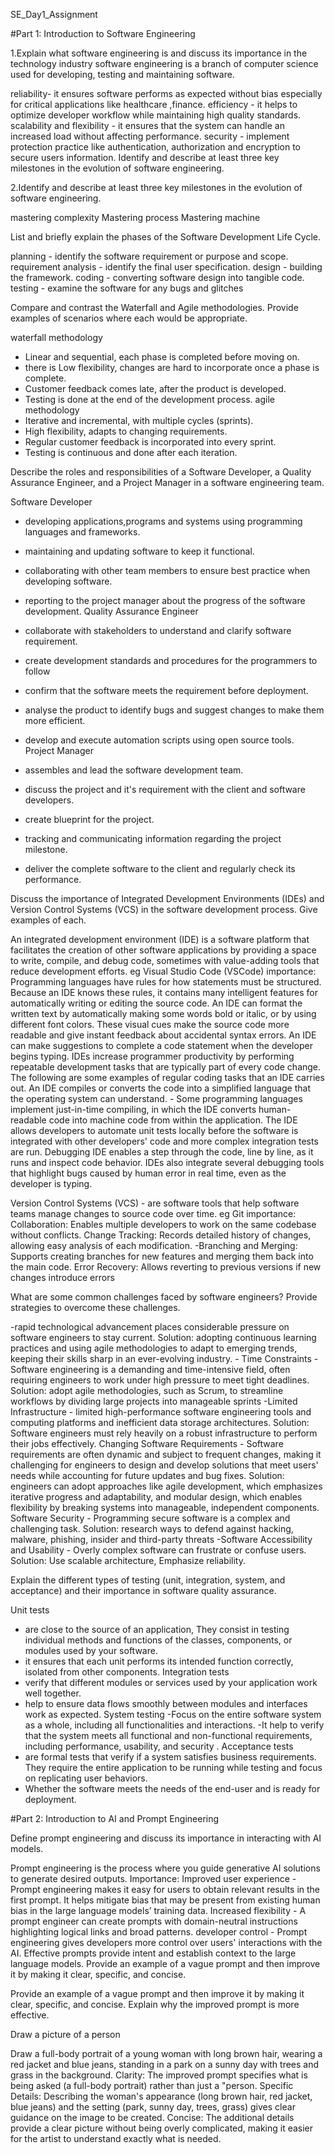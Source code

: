 SE_Day1_Assignment

#Part 1: Introduction to Software Engineering

1.Explain what software engineering is and discuss its importance in the technology industry
software engineering is a branch of computer science used for developing, testing and maintaining software.

reliability- it ensures software performs as expected without bias especially for critical applications like healthcare ,finance. 
efficiency - it helps to optimize developer workflow while maintaining high quality standards.
scalability and flexibility - it ensures that the system can handle an increased load without affecting performance.
security - implement protection practice like authentication, authorization and encryption to secure users information. Identify and describe at least three key milestones in the evolution of software engineering.


2.Identify and describe at least three key milestones in the evolution of software engineering.

mastering complexity
Mastering process
Mastering machine


List and briefly explain the phases of the Software Development Life Cycle.

planning - identify the software requirement or purpose and scope.
requirement analysis - identify the final user specification. 
design - building the framework. 
coding - converting software design into tangible code.
testing - examine the software for any bugs and glitches

Compare and contrast the Waterfall and Agile methodologies. Provide examples of scenarios where each would be appropriate.

waterfall methodology 
- Linear and sequential, each phase is completed before moving on. 
- there is Low flexibility, changes are hard to incorporate once a phase is complete.
- Customer feedback comes late, after the product is developed.
- Testing is done at the end of the development process.
agile methodology
- Iterative and incremental, with multiple cycles (sprints). 
- High flexibility, adapts to changing requirements. 
- Regular customer feedback is incorporated into every sprint. 
- Testing is continuous and done after each iteration.


Describe the roles and responsibilities of a Software Developer, a Quality Assurance Engineer, and a Project Manager in a software engineering team.

Software Developer 
- developing applications,programs and systems using programming languages and frameworks.
- maintaining and updating software to keep it functional. 
- collaborating with other team members to ensure best practice when developing software.
- reporting to the project manager about the progress of the software development.
Quality Assurance Engineer
- collaborate with stakeholders to understand and clarify software requirement.
- create development standards and procedures for the programmers to follow
- confirm that the software meets the requirement before deployment. 
- analyse the product to identify bugs and suggest changes to make them more efficient. 
- develop and execute automation scripts using open source tools.
Project Manager
- assembles and lead the software development team.
- discuss the project and it's requirement with the client and software developers.
- create blueprint for the project.
- tracking and communicating information regarding the project milestone.
 
 - deliver the complete software to the client and regularly check its performance.


Discuss the importance of Integrated Development Environments (IDEs) and Version Control Systems (VCS) in the software development process. Give examples of each.

An integrated development environment (IDE) is a software platform that facilitates the creation of other software applications by providing a space to write, compile, 
and debug code, sometimes with value-adding tools that reduce development efforts. eg Visual Studio Code (VSCode)
importance:
Programming languages have rules for how statements must be structured. Because an IDE knows these rules, it contains many intelligent features for automatically writing or editing the source code.
An IDE can format the written text by automatically making some words bold or italic, or by using different font colors. These visual cues make the source code more readable 
and give instant feedback about accidental syntax errors.
An IDE can make suggestions to complete a code statement when the developer begins typing.
IDEs increase programmer productivity by performing repeatable development tasks that are typically part of every code change. The following are some examples of regular coding tasks that an IDE carries out.
An IDE compiles or converts the code into a simplified language that the operating system can understand. - Some programming languages implement just-in-time compiling, in which the IDE converts human-readable 
code into machine code from within the application.
The IDE allows developers to automate unit tests locally before the software is integrated with other developers' code and more complex integration tests are run.
Debugging IDE enables a step through the code, line by line, as it runs and inspect code behavior. IDEs also integrate several debugging tools that highlight bugs caused by human error in real time, 
even as the developer is typing.

Version Control Systems (VCS) - are software tools that help software teams manage changes to source code over time. eg Git
importance:
Collaboration: Enables multiple developers to work on the same codebase without conflicts.
Change Tracking: Records detailed history of changes, allowing easy analysis of each modification. 
-Branching and Merging: Supports creating branches for new features and merging them back into the main code.
Error Recovery: Allows reverting to previous versions if new changes introduce errors

What are some common challenges faced by software engineers? Provide strategies to overcome these challenges.

-rapid technological advancement places considerable pressure on software engineers to stay current.
 Solution: adopting continuous learning practices and using agile methodologies to adapt to emerging trends, keeping their skills sharp in an ever-evolving industry. -
Time Constraints - Software engineering is a demanding and time-intensive field, often requiring engineers to work under high pressure to meet tight deadlines.
 Solution: adopt agile methodologies, such as Scrum, to streamline workflows by dividing large projects into manageable sprints 
-Limited Infrastructure - limited high-performance software engineering tools and computing platforms and inefficient data storage architectures. 
 Solution: Software engineers must rely heavily on a robust infrastructure to perform their jobs effectively.
Changing Software Requirements - Software requirements are often dynamic and subject to frequent changes, making it challenging for engineers to design and develop solutions that meet users' needs while accounting for future updates and bug fixes. 
Solution: engineers can adopt approaches like agile development, which emphasizes iterative progress and adaptability, and modular design, which enables flexibility by breaking systems into manageable, independent components.
Software Security - Programming secure software is a complex and challenging task. 
Solution: research ways to defend against hacking, malware, phishing, insider and third-party threats
-Software Accessibility and Usability - Overly complex software can frustrate or confuse users. 
Solution: Use scalable architecture, Emphasize reliability.

Explain the different types of testing (unit, integration, system, and acceptance) and their importance in software quality assurance.

Unit tests 
- are close to the source of an application, They consist in testing individual methods and functions of the classes, components, or modules used by your software.
- it ensures that each unit performs its intended function correctly, isolated from other components.
 Integration tests
- verify that different modules or services used by your application work well together.
- help to ensure data flows smoothly between modules and interfaces work as expected.
 System testing
-Focus on the entire software system as a whole, including all functionalities and interactions.
-It help to verify that the system meets all functional and non-functional requirements, including performance, usability, and security .
Acceptance tests
- are formal tests that verify if a system satisfies business requirements. They require the entire application to be running while testing and focus on replicating user behaviors. 
- Whether the software meets the needs of the end-user and is ready for deployment.

  
#Part 2: Introduction to AI and Prompt Engineering

Define prompt engineering and discuss its importance in interacting with AI models.

Prompt engineering  is the process where you guide generative AI solutions to generate desired outputs.
Importance:
Improved user experience - Prompt engineering makes it easy for users to obtain relevant results in the first prompt. It helps mitigate bias that may be present from existing human bias in the large language models’ training data.
Increased flexibility - A prompt engineer can create prompts with domain-neutral instructions highlighting logical links and broad patterns.
developer control - Prompt engineering gives developers more control over users' interactions with the AI. Effective prompts provide intent and establish context to the large language models. Provide an example of a vague prompt and then improve it by making it clear, specific, and concise.

Provide an example of a vague prompt and then improve it by making it clear, specific, and concise. Explain why the improved prompt is more effective.

Draw a picture of a person

Draw a full-body portrait of a young woman with long brown hair, wearing a red jacket and blue jeans, standing in a park on a sunny day with trees and grass in the background.
Clarity: The improved prompt specifies what is being asked (a full-body portrait) rather than just a "person.
Specific Details: Describing the woman's appearance (long brown hair, red jacket, blue jeans) and the setting (park, sunny day, trees, grass) gives clear guidance on the image to be created.
Concise: The additional details provide a clear picture without being overly complicated, making it easier for the artist to understand exactly what is needed.



